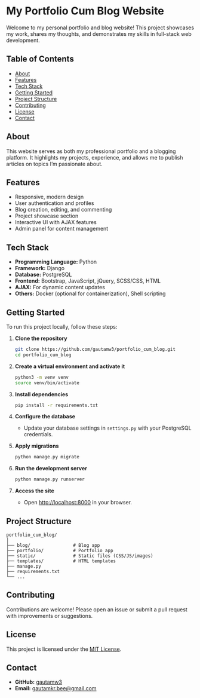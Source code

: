 # My Portfolio Cum Blog Website

Welcome to my personal portfolio and blog website! This project showcases my work, shares my thoughts, and demonstrates my skills in full-stack web development.

## Table of Contents

- [About](#about)
- [Features](#features)
- [Tech Stack](#tech-stack)
- [Getting Started](#getting-started)
- [Project Structure](#project-structure)
- [Contributing](#contributing)
- [License](#license)
- [Contact](#contact)

## About

This website serves as both my professional portfolio and a blogging platform. It highlights my projects, experience, and allows me to publish articles on topics I’m passionate about.

## Features

- Responsive, modern design
- User authentication and profiles
- Blog creation, editing, and commenting
- Project showcase section
- Interactive UI with AJAX features
- Admin panel for content management

## Tech Stack

- **Programming Language:** Python
- **Framework:** Django
- **Database:** PostgreSQL
- **Frontend:** Bootstrap, JavaScript, jQuery, SCSS/CSS, HTML
- **AJAX:** For dynamic content updates
- **Others:** Docker (optional for containerization), Shell scripting

## Getting Started

To run this project locally, follow these steps:

1. **Clone the repository**
   ```bash
   git clone https://github.com/gautamw3/portfolio_cum_blog.git
   cd portfolio_cum_blog
   ```

2. **Create a virtual environment and activate it**
   ```bash
   python3 -m venv venv
   source venv/bin/activate
   ```

3. **Install dependencies**
   ```bash
   pip install -r requirements.txt
   ```

4. **Configure the database**

   - Update your database settings in `settings.py` with your PostgreSQL credentials.

5. **Apply migrations**
   ```bash
   python manage.py migrate
   ```

6. **Run the development server**
   ```bash
   python manage.py runserver
   ```

7. **Access the site**
   - Open [http://localhost:8000](http://localhost:8000) in your browser.

## Project Structure

```
portfolio_cum_blog/
│
├── blog/                # Blog app
├── portfolio/           # Portfolio app
├── static/              # Static files (CSS/JS/images)
├── templates/           # HTML templates
├── manage.py
├── requirements.txt
└── ...
```

## Contributing

Contributions are welcome! Please open an issue or submit a pull request with improvements or suggestions.

## License

This project is licensed under the [MIT License](LICENSE).

## Contact

- **GitHub:** [gautamw3](https://github.com/gautamw3)
- **Email:** gautamkr.bee@gmail.com
